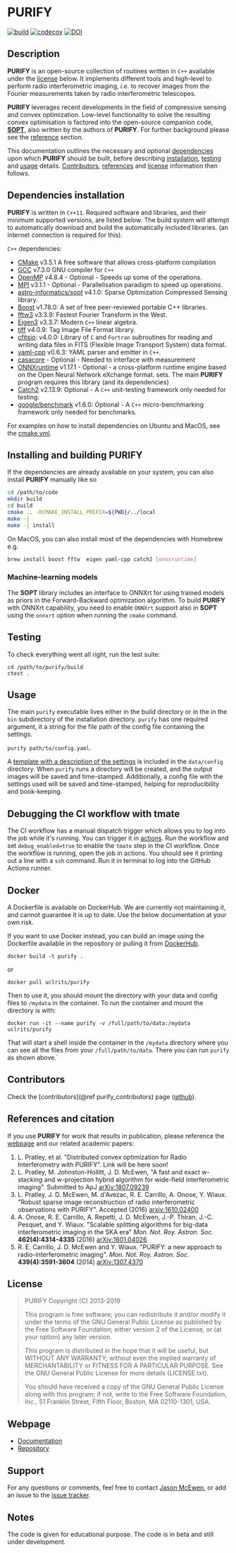 # PURIFY

[![build](https://github.com/astro-informatics/purify/actions/workflows/ci.yml/badge.svg?branch=development)](https://github.com/astro-informatics/purify/actions/workflows/ci.yml?query=branch%3Adevelopment+)
[![codecov](https://codecov.io/gh/astro-informatics/purify/branch/development/graph/badge.svg)](https://codecov.io/gh/astro-informatics/purify)
[![DOI](https://zenodo.org/badge/DOI/10.5281/zenodo.2555252.svg)](https://doi.org/10.5281/zenodo.2555252)

## Description

**PURIFY** is an open-source collection of routines written in `C++` available under the [license](#license) below. It implements different tools and high-level to perform radio interferometric imaging, _i.e._ to recover images from the Fourier measurements taken by radio interferometric telescopes.

**PURIFY** leverages recent developments in the field of compressive sensing and convex optimization. Low-level functionality to solve the resulting convex optimisation is factored into the open-source companion code, [**SOPT**](https://github.com/astro-informatics/sopt), also written by the authors of **PURIFY**. For further background please see the [reference](#references-and-citation) section.

This documentation outlines the necessary and optional [dependencies](#dependencies-installation) upon which **PURIFY** should be built, before describing [installation](#installing-and-building-PURIFY), [testing](#testing) and [usage](#usage) details. [Contributors](#contributors), [references](#references-and-citation) and [license](#license) information then follows.

## Dependencies installation

**PURIFY** is written in `C++11`. Required software and libraries, and their minimum supported versions, are listed below. The build system will attempt to automatically download and build the automatically included libraries. (an internet connection is required for this).

`C++` dependencies:

- [CMake](http://www.cmake.org/) v3.5.1 A free software that allows cross-platform compilation
- [GCC](https://gcc.gnu.org) v7.3.0 GNU compiler for `C++`
- [OpenMP](http://openmp.org/wp/) v4.8.4 - Optional - Speeds up some of the operations.
- [MPI](https://www.open-mpi.org) v3.1.1 - Optional - Parallelisation paradigm to speed up operations.
- [astro-informatics/sopt](https://github.com/astro-informatics/sopt) v4.1.0: Sparse Optimization
  Compressed Sensing library.
- [Boost](https://www.boost.org/) v1.78.0: A set of free peer-reviewed
  portable C++ libraries.
- [fftw3](www.fftw.org) v3.3.9: Fastest Fourier Transform in the West.
- [Eigen3](http://eigen.tuxfamily.org/index.php?title=Main_Page) v3.3.7: Modern `C++` linear algebra.
- [tiff](http://www.libtiff.org/) v4.0.9: Tag Image File Format library.
- [cfitsio](http://heasarc.gsfc.nasa.gov/fitsio/fitsio.html): v4.0.0: Library of `C` and `Fortran` subroutines for reading and writing data files in FITS (Flexible Image Transport System) data format.
- [yaml-cpp](https://github.com/jbeder/yaml-cpp) v0.6.3: YAML parser and emitter in `C++`.
- [casacore](http://casacore.github.io/casacore/) - Optional - Needed to interface with measurement
- [ONNXruntime](https://onnxruntime.ai/) v1.17.1 - Optional - a cross-platform runtime engine based on the Open Neural Network eXchange format.
  sets. The main **PURIFY** program requires this library (and its dependencies)
- [Catch2](https://github.com/catchorg/Catch2) v2.13.9: Optional -  A `C++`
  unit-testing framework only needed for testing.
- [google/benchmark](https://github.com/google/benchmark) v1.6.0: Optional - A `C++`
  micro-benchmarking framework only needed for benchmarks.

For examples on how to install dependencies on Ubuntu and MacOS, see the
[cmake.yml](https://github.com/astro-informatics/purify/blob/development/.github/workflows/cmake.yml).

## Installing and building PURIFY

If the dependencies are already available on your system, you can also install **PURIFY** manually like so

  ``` bash
  cd /path/to/code
  mkdir build
  cd build
  cmake .. -DCMAKE_INSTALL_PREFIX=${PWD}/../local
  make -j
  make -j install
  ```

On MacOS, you can also install most of the dependencies with Homebrew e.g.

 ``` bash
 brew install boost fftw  eigen yaml-cpp catch2 [onnxruntime]
 ```


### Machine-learning models

The **SOPT** library includes an interface to ONNXrt for using trained models
as priors in the Forward-Backward optimization algorithm. To build **PURIFY** with
ONNXrt capability, you need to enable `ONNXrt` support also in **SOPT** using
the `onnxrt` option when running the `cmake` command.

## Testing

To check everything went all right, run the test suite:

```
cd /path/to/purify/build
ctest .
```

## Usage

The main `purify` executable lives either in the build directory or in the in the `bin` subdirectory
of the installation directory. `purify` has one required argument, it a string for the file path of the config file containing the settings.

`purify path/to/config.yaml`.

A [template with a description of the settings](https://github.com/astro-informatics/purify/blob/development/data/config/config.yaml)
is included in the `data/config` directory.
When `purify` runs a directory will be created, and the output images will be
saved and time-stamped. Additionally, a config file with the settings used will
be saved and time-stamped, helping for reproducibility and book-keeping.

## Debugging the CI workflow with tmate

The CI workflow has a manual dispatch trigger which allows you to log into the job while it's running. You can trigger it in 
[actions](https://github.com/astro-informatics/purify/actions/workflows/cmake.yml).
Run the workflow and set `debug_enabled=true` to enable the `tmate` step in the CI workflow. Once the workflow is running, open the job in actions. 
You should see it printing out a line with a `ssh` command. Run it in terminal to log into the GitHub Actions runner.

## Docker

A Dockerfile is available on DockerHub. We are currently not maintaining it, and cannot
guarantee it is up to date. Use the below documentation at your own risk.

If you want to use Docker instead, you can build an image using the Dockerfile
available in the repository or pulling it from
[DockerHub](https://hub.docker.com/r/uclrits/purify).

```
docker build -t purify .
```

or

```
docker pull uclrits/purify
```

Then to use it, you should mount the directory with your data and config files
to `/mydata` in the container. To run the container and mount the directory is
with:

```
docker run -it --name purify -v /full/path/to/data:/mydata uclrits/purify
```

That will start a shell inside the container in the `/mydata` directory where
you can see all the files from your `/full/path/to/data`. There you can run
`purify` as shown above.`


## Contributors

Check the [contributors](@ref purify_contributors) page ([github](cpp/docs/PURIFY_CONTRIBUTORS.md)).

## References and citation

If you use **PURIFY** for work that results in publication, please reference the [webpage](#webpage) and our related academic papers:

1. L. Pratley, et al.
   "Distributed convex optimization for Radio Interferometry with PURIFY".
   Link will be here soon!
2. L. Pratley, M. Johnston-Hollitt, J. D. McEwen,
   "A fast and exact w-stacking and w-projection hybrid algorithm for wide-field interferometric imaging".
   Submitted to ApJ [arXiv:1807.09239](https://arxiv.org/abs/1807.09239)
3. L. Pratley, J. D. McEwen, M. d'Avezac, R. E. Carrillo, A. Onose, Y. Wiaux. "Robust sparse image
   reconstruction of radio interferometric observations with PURIFY".
   Accepted (2016) [arxiv:1610.02400](https://arxiv.org/abs/1610.02400v2)
4. A. Onose, R. E. Carrillo, A. Repetti, J. D. McEwen, J.-P. Thiran, J.-C. Pesquet, and Y. Wiaux.
   "Scalable splitting algorithms for big-data interferometric imaging in the SKA era" _Mon. Not.
   Roy. Astron. Soc._ **462(4):4314-4335** (2016) [arXiv:1601.04026](http://arxiv.org/abs/arXiv:1601.04026)
5. R. E. Carrillo, J. D. McEwen and Y. Wiaux.  "PURIFY: a new approach to radio-interferometric
   imaging". _Mon. Not. Roy. Astron. Soc._ **439(4):3591-3604** (2014) [arXiv:1307.4370](http://arxiv.org/abs/1307.4370)

## License

>    PURIFY Copyright (C) 2013-2019
>
>    This program is free software; you can redistribute it and/or modify it
>    under the terms of the GNU General Public License as published by the
>    Free Software Foundation; either version 2 of the License, or (at your
>    option) any later version.
>
>    This program is distributed in the hope that it will be useful, but
>    WITHOUT ANY WARRANTY; without even the implied warranty of
>    MERCHANTABILITY or FITNESS FOR A PARTICULAR PURPOSE. See the GNU General
>    Public License for more details (LICENSE.txt).
>
>    You should have received a copy of the GNU General Public License along
>    with this program; if not, write to the Free Software Foundation, Inc.,
>    51 Franklin Street, Fifth Floor, Boston, MA 02110-1301, USA.

## Webpage

- [Documentation](http://astro-informatics.github.io/purify)
- [Repository](https://github.com/astro-informatics/purify)

## Support

For any questions or comments, feel free to contact [Jason McEwen](http://www.jasonmcewen.org), or add
an issue to the [issue tracker](https://github.com/astro-informatics/purify/issues).

## Notes

The code is given for educational purpose. The code is in beta and still under development.

